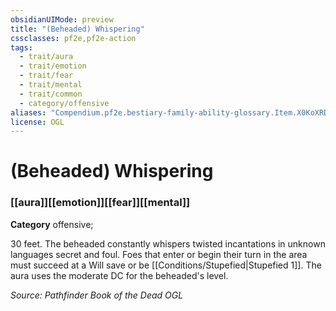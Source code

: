 ```yaml
---
obsidianUIMode: preview
title: "(Beheaded) Whispering"
cssclasses: pf2e,pf2e-action
tags:
  - trait/aura
  - trait/emotion
  - trait/fear
  - trait/mental
  - trait/common
  - category/offensive
aliases: "Compendium.pf2e.bestiary-family-ability-glossary.Item.X0KoXRDEJYYtwGgK"
license: OGL
---
```

# (Beheaded) Whispering

### [[aura]][[emotion]][[fear]][[mental]]

**Category** offensive; 




30 feet. The beheaded constantly whispers twisted incantations in unknown languages secret and foul. Foes that enter or begin their turn in the area must succeed at a Will save or be [[Conditions/Stupefied|Stupefied 1]]. The aura uses the moderate DC for the beheaded's level.

*Source: Pathfinder Book of the Dead*
*OGL*